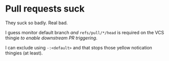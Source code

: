# Pull requests suck

They suck so badly. Real bad.

I guess monitor default branch _and_ `refs/pull/*/head` is required on the VCS thingie _to enable downstream PR triggering_.

I can exclude using `-:<default>` and that stops those yellow notication thingies (at least).
